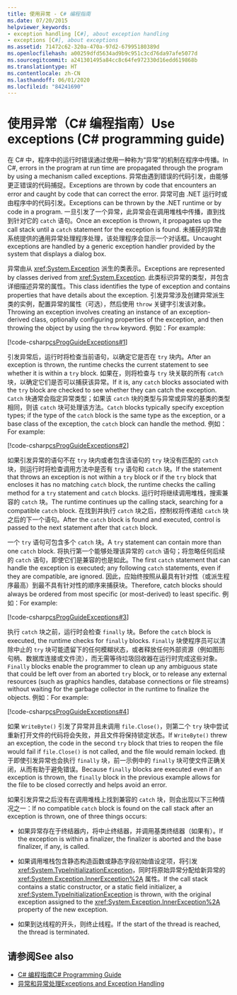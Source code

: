 ```yaml
---
title: 使用异常 - C# 编程指南
ms.date: 07/20/2015
helpviewer_keywords:
- exception handling [C#], about exception handling
- exceptions [C#], about exceptions
ms.assetid: 71472c62-320a-470a-97d2-67995180389d
ms.openlocfilehash: a00259dfd5634ad9b9c951c3cd76da97afe5077d
ms.sourcegitcommit: a241301495a84cc8c64fe972330d16edd619868b
ms.translationtype: HT
ms.contentlocale: zh-CN
ms.lasthandoff: 06/01/2020
ms.locfileid: "84241690"
---
```

# <a name="use-exceptions-c-programming-guide"></a><span data-ttu-id="f7b12-102">使用异常（C# 编程指南）</span><span class="sxs-lookup"><span data-stu-id="f7b12-102">Use exceptions (C# programming guide)</span></span>

<span data-ttu-id="f7b12-103">在 C# 中，程序中的运行时错误通过使用一种称为“异常”的机制在程序中传播。</span><span class="sxs-lookup"><span data-stu-id="f7b12-103">In C#, errors in the program at run time are propagated through the program by using a mechanism called exceptions.</span></span> <span data-ttu-id="f7b12-104">异常由遇到错误的代码引发，由能够更正错误的代码捕捉。</span><span class="sxs-lookup"><span data-stu-id="f7b12-104">Exceptions are thrown by code that encounters an error and caught by code that can correct the error.</span></span> <span data-ttu-id="f7b12-105">异常可由 .NET 运行时或由程序中的代码引发。</span><span class="sxs-lookup"><span data-stu-id="f7b12-105">Exceptions can be thrown by the .NET runtime or by code in a program.</span></span> <span data-ttu-id="f7b12-106">一旦引发了一个异常，此异常会在调用堆栈中传播，直到找到针对它的 `catch` 语句。</span><span class="sxs-lookup"><span data-stu-id="f7b12-106">Once an exception is thrown, it propagates up the call stack until a `catch` statement for the exception is found.</span></span> <span data-ttu-id="f7b12-107">未捕获的异常由系统提供的通用异常处理程序处理，该处理程序会显示一个对话框。</span><span class="sxs-lookup"><span data-stu-id="f7b12-107">Uncaught exceptions are handled by a generic exception handler provided by the system that displays a dialog box.</span></span>  
  
 <span data-ttu-id="f7b12-108">异常由从 <xref:System.Exception> 派生的类表示。</span><span class="sxs-lookup"><span data-stu-id="f7b12-108">Exceptions are represented by classes derived from <xref:System.Exception>.</span></span> <span data-ttu-id="f7b12-109">此类标识异常的类型，并包含详细描述异常的属性。</span><span class="sxs-lookup"><span data-stu-id="f7b12-109">This class identifies the type of exception and contains properties that have details about the exception.</span></span> <span data-ttu-id="f7b12-110">引发异常涉及创建异常派生类的实例，配置异常的属性（可选），然后使用 `throw` 关键字引发该对象。</span><span class="sxs-lookup"><span data-stu-id="f7b12-110">Throwing an exception involves creating an instance of an exception-derived class, optionally configuring properties of the exception, and then throwing the object by using the `throw` keyword.</span></span> <span data-ttu-id="f7b12-111">例如：</span><span class="sxs-lookup"><span data-stu-id="f7b12-111">For example:</span></span>  
  
 [!code-csharp[csProgGuideExceptions#1](~/samples/snippets/csharp/VS_Snippets_VBCSharp/csProgGuideExceptions/CS/Exceptions.cs#1)]  
  
 <span data-ttu-id="f7b12-112">引发异常后，运行时将检查当前语句，以确定它是否在 `try` 块内。</span><span class="sxs-lookup"><span data-stu-id="f7b12-112">After an exception is thrown, the runtime checks the current statement to see whether it is within a `try` block.</span></span> <span data-ttu-id="f7b12-113">如果在，则将检查与 `try` 块关联的所有 `catch` 块，以确定它们是否可以捕获该异常。</span><span class="sxs-lookup"><span data-stu-id="f7b12-113">If it is, any `catch` blocks associated with the `try` block are checked to see whether they can catch the exception.</span></span> <span data-ttu-id="f7b12-114">`Catch` 块通常会指定异常类型；如果该 `catch` 块的类型与异常或异常的基类的类型相同，则该 `catch` 块可处理该方法。</span><span class="sxs-lookup"><span data-stu-id="f7b12-114">`Catch` blocks typically specify exception types; if the type of the `catch` block is the same type as the exception, or a base class of the exception, the `catch` block can handle the method.</span></span> <span data-ttu-id="f7b12-115">例如：</span><span class="sxs-lookup"><span data-stu-id="f7b12-115">For example:</span></span>  
  
 [!code-csharp[csProgGuideExceptions#2](~/samples/snippets/csharp/VS_Snippets_VBCSharp/csProgGuideExceptions/CS/Exceptions.cs#2)]  
  
 <span data-ttu-id="f7b12-116">如果引发异常的语句不在 `try` 块内或者包含该语句的 `try` 块没有匹配的 `catch` 块，则运行时将检查调用方法中是否有 `try` 语句和 `catch` 块。</span><span class="sxs-lookup"><span data-stu-id="f7b12-116">If the statement that throws an exception is not within a `try` block or if the `try` block that encloses it has no matching `catch` block, the runtime checks the calling method for a `try` statement and `catch` blocks.</span></span> <span data-ttu-id="f7b12-117">运行时将继续调用堆栈，搜索兼容的 `catch` 块。</span><span class="sxs-lookup"><span data-stu-id="f7b12-117">The runtime continues up the calling stack, searching for a compatible `catch` block.</span></span> <span data-ttu-id="f7b12-118">在找到并执行 `catch` 块之后，控制权将传递给 `catch` 块之后的下一个语句。</span><span class="sxs-lookup"><span data-stu-id="f7b12-118">After the `catch` block is found and executed, control is passed to the next statement after that `catch` block.</span></span>  
  
 <span data-ttu-id="f7b12-119">一个 `try` 语句可包含多个 `catch` 块。</span><span class="sxs-lookup"><span data-stu-id="f7b12-119">A `try` statement can contain more than one `catch` block.</span></span> <span data-ttu-id="f7b12-120">将执行第一个能够处理该异常的 `catch` 语句；将忽略任何后续的 `catch` 语句，即使它们是兼容的也是如此。</span><span class="sxs-lookup"><span data-stu-id="f7b12-120">The first `catch` statement that can handle the exception is executed; any following `catch` statements, even if they are compatible, are ignored.</span></span> <span data-ttu-id="f7b12-121">因此，应始终按照从最具有针对性（或派生程序最高）到最不具有针对性的顺序来捕获块。</span><span class="sxs-lookup"><span data-stu-id="f7b12-121">Therefore, catch blocks should always be ordered from most specific (or most-derived) to least specific.</span></span> <span data-ttu-id="f7b12-122">例如：</span><span class="sxs-lookup"><span data-stu-id="f7b12-122">For example:</span></span>  
  
 [!code-csharp[csProgGuideExceptions#3](~/samples/snippets/csharp/VS_Snippets_VBCSharp/csProgGuideExceptions/CS/Exceptions.cs#3)]  
  
 <span data-ttu-id="f7b12-123">执行 `catch` 块之前，运行时会检查 `finally` 块。</span><span class="sxs-lookup"><span data-stu-id="f7b12-123">Before the `catch` block is executed, the runtime checks for `finally` blocks.</span></span> <span data-ttu-id="f7b12-124">`Finally` 块使程序员可以清除中止的 `try` 块可能遗留下的任何模糊状态，或者释放任何外部资源（例如图形句柄、数据库连接或文件流），而无需等待垃圾回收器在运行时完成这些对象。</span><span class="sxs-lookup"><span data-stu-id="f7b12-124">`Finally` blocks enable the programmer to clean up any ambiguous state that could be left over from an aborted `try` block, or to release any external resources (such as graphics handles, database connections or file streams) without waiting for the garbage collector in the runtime to finalize the objects.</span></span> <span data-ttu-id="f7b12-125">例如：</span><span class="sxs-lookup"><span data-stu-id="f7b12-125">For example:</span></span>  
  
 [!code-csharp[csProgGuideExceptions#4](~/samples/snippets/csharp/VS_Snippets_VBCSharp/csProgGuideExceptions/CS/Exceptions.cs#4)]  
  
 <span data-ttu-id="f7b12-126">如果 `WriteByte()` 引发了异常并且未调用 `file.Close()`，则第二个 `try` 块中尝试重新打开文件的代码将会失败，并且文件将保持锁定状态。</span><span class="sxs-lookup"><span data-stu-id="f7b12-126">If `WriteByte()` threw an exception, the code in the second `try` block that tries to reopen the file would fail if `file.Close()` is not called, and the file would remain locked.</span></span> <span data-ttu-id="f7b12-127">由于即使引发异常也会执行 `finally` 块，前一示例中的 `finally` 块可使文件正确关闭，从而有助于避免错误。</span><span class="sxs-lookup"><span data-stu-id="f7b12-127">Because `finally` blocks are executed even if an exception is thrown, the `finally` block in the previous example allows for the file to be closed correctly and helps avoid an error.</span></span>  
  
 <span data-ttu-id="f7b12-128">如果引发异常之后没有在调用堆栈上找到兼容的 `catch` 块，则会出现以下三种情况之一：</span><span class="sxs-lookup"><span data-stu-id="f7b12-128">If no compatible `catch` block is found on the call stack after an exception is thrown, one of three things occurs:</span></span>  
  
- <span data-ttu-id="f7b12-129">如果异常存在于终结器内，将中止终结器，并调用基类终结器（如果有）。</span><span class="sxs-lookup"><span data-stu-id="f7b12-129">If the exception is within a finalizer, the finalizer is aborted and the base finalizer, if any, is called.</span></span>  
  
- <span data-ttu-id="f7b12-130">如果调用堆栈包含静态构造函数或静态字段初始值设定项，将引发 <xref:System.TypeInitializationException>，同时将原始异常分配给新异常的 <xref:System.Exception.InnerException%2A> 属性。</span><span class="sxs-lookup"><span data-stu-id="f7b12-130">If the call stack contains a static constructor, or a static field initializer, a <xref:System.TypeInitializationException> is thrown, with the original exception assigned to the <xref:System.Exception.InnerException%2A> property of the new exception.</span></span>  
  
- <span data-ttu-id="f7b12-131">如果到达线程的开头，则终止线程。</span><span class="sxs-lookup"><span data-stu-id="f7b12-131">If the start of the thread is reached, the thread is terminated.</span></span>  
  
## <a name="see-also"></a><span data-ttu-id="f7b12-132">请参阅</span><span class="sxs-lookup"><span data-stu-id="f7b12-132">See also</span></span>

- [<span data-ttu-id="f7b12-133">C# 编程指南</span><span class="sxs-lookup"><span data-stu-id="f7b12-133">C# Programming Guide</span></span>](../index.md)
- [<span data-ttu-id="f7b12-134">异常和异常处理</span><span class="sxs-lookup"><span data-stu-id="f7b12-134">Exceptions and Exception Handling</span></span>](./index.md)
